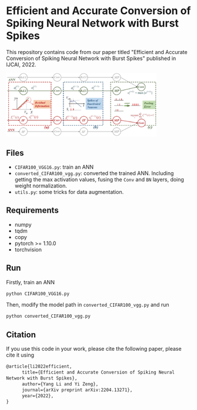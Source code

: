 # Efficient and Accurate Conversion of Spiking Neural Network with Burst Spikes
This repository contains code from our paper titled "Efficient and Accurate Conversion of Spiking Neural Network with Burst Spikes" published in IJCAI, 2022.

<img src="./Conversion_error.jpg" alt="Conversion_error" style="zoom:40%;" />



## Files

- `CIFAR100_VGG16.py`: train an ANN
- `converted_CIFAR100_vgg.py`: converted the trained ANN. Including getting the max activation values, fusing the `Conv` and `BN` layers, doing weight normalization.
- `utils.py`: some tricks for data augmentation.



## Requirements

- numpy
- tqdm
- copy
- pytorch >= 1.10.0
- torchvision



## Run

Firstly, train an ANN

```bash
python CIFAR100_VGG16.py
```

Then, modify the model path in `converted_CIFAR100_vgg.py` and run 

```bash
python converted_CIFAR100_vgg.py
```





## Citation

If you use this code in your work, please cite the following paper, please cite it using

```
@article{li2022efficient,
      title={Efficient and Accurate Conversion of Spiking Neural Network with Burst Spikes}, 
      author={Yang Li and Yi Zeng},
      journal={arXiv preprint arXiv:2204.13271},
      year={2022},
}
```



